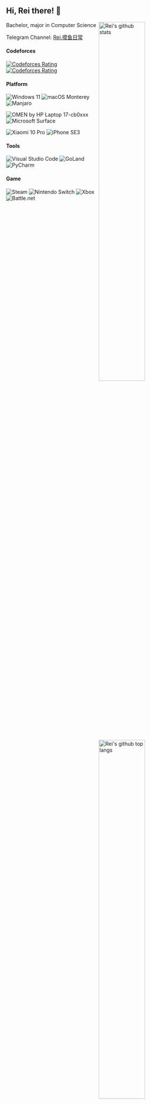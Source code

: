 ## Hi, Rei there! 👋

<img align=right alt="Rei's github stats" width="50%" src="https://github-readme-stats.vercel.app/api?username=ACRei&show_icons=true">

<img align=right alt="Rei's github top langs" width="50%" src="https://github-readme-stats.vercel.app/api/top-langs/?username=ACRei&layout=compact">

<div align=left>
  
Bachelor, major in Computer Science
  
Telegram Channel: [Rei.摸鱼日常](https://t.me/ReiOnTheLoaf)

#### Codeforces

[![Codeforces Rating](https://cfrating.baoshuo.dev/rating?username=ReiAC)](https://codeforces.com/profile/ReiAC)
[![Codeforces Rating](https://cfrating.baoshuo.dev/rating?username=ACMagic)](https://codeforces.com/profile/ACMagic)

#### Platform

![Windows 11](https://img.shields.io/static/v1?style=for-the-badge&message=Windows%2011&color=0078D6&logo=Windows&logoColor=FFFFFF&label=)
![macOS Monterey](https://img.shields.io/static/v1?style=for-the-badge&message=macOS%20Monterey&color=000000&logo=macOS&logoColor=FFFFFF&label=)
![Manjaro](https://img.shields.io/static/v1?style=for-the-badge&message=Manjaro&color=222222&logo=Manjaro&logoColor=35BF5C&label=)

![OMEN by HP Laptop 17-cb0xxx](https://img.shields.io/static/v1?style=for-the-badge&message=HP%20OMEN%2017-cb0xxx&color=0096D6&logo=HP&logoColor=FFFFFF&label=)
![Microsoft Surface](https://img.shields.io/static/v1?style=for-the-badge&message=Microsoft%20Surface%20Pro7&color=5E5E5E&logo=Microsoft&logoColor=FFFFFF&label=)

![Xiaomi 10 Pro](https://img.shields.io/static/v1?style=for-the-badge&message=Xiaomi%2010%20Pro&color=FF6900&logo=Xiaomi&logoColor=FFFFFF&label=)
![iPhone SE3](https://img.shields.io/static/v1?style=for-the-badge&message=iPhone%20SE3&color=000000&logo=iOS&logoColor=FFFFFF&label=)

#### Tools

![Visual Studio Code](https://img.shields.io/static/v1?style=for-the-badge&message=Visual+Studio+Code&color=007ACC&logo=Visual+Studio+Code&logoColor=FFFFFF&label=)
![GoLand](https://img.shields.io/static/v1?style=for-the-badge&message=GoLand&color=000000&logo=GoLand&logoColor=FFFFFF&label=)
![PyCharm](https://img.shields.io/static/v1?style=for-the-badge&message=PyCharm&color=000000&logo=PyCharm&logoColor=FFFFFF&label=)

#### Game

![Steam](https://img.shields.io/static/v1?style=for-the-badge&message=Steam&color=000000&logo=Steam&logoColor=FFFFFF&label=)
![Nintendo Switch](https://img.shields.io/static/v1?style=for-the-badge&message=Nintendo+Switch&color=E60012&logo=Nintendo+Switch&logoColor=FFFFFF&label=)
![Xbox](https://img.shields.io/static/v1?style=for-the-badge&message=Xbox&color=107C10&logo=Xbox&logoColor=FFFFFF&label=)
![Battle.net](https://img.shields.io/static/v1?style=for-the-badge&message=StarCraft%202&color=148EFF&logo=Battle.net&logoColor=FFFFFF&label=)
